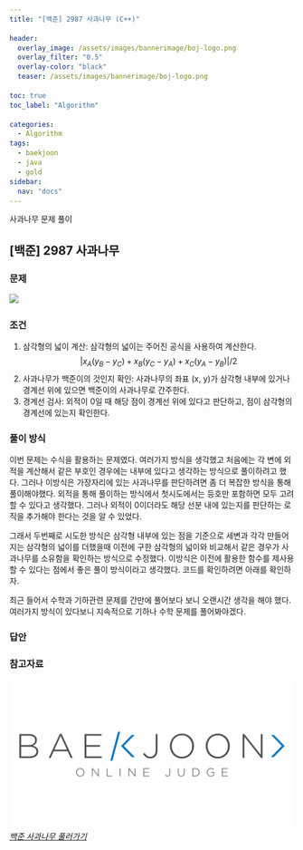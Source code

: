 ```yaml
---
title: "[백준] 2987 사과나무 (C++)"

header:
  overlay_image: /assets/images/bannerimage/boj-logo.png
  overlay_filter: "0.5"
  overlay-color: "black"
  teaser: /assets/images/bannerimage/boj-logo.png

toc: true
toc_label: "Algorithm"

categories:
  - Algorithm
tags:
  - baekjoon
  - java
  - gold
sidebar:
  nav: "docs"
---
```


사과나무 문제 풀이

## [백준] 2987 사과나무

### 문제

![](https://i.imgur.com/VNONTcG.png)

### 조건

1. 삼각형의 넓이 계산: 삼각형의 넓이는 주어진 공식을 사용하여 계산한다.
   $$\left| x_A(y_B - y_C) + x_B(y_C - y_A) + x_C(y_A - y_B) \right| / 2$$
2. 사과나무가 백준이의 것인지 확인: 사과나무의 좌표 (x, y)가 삼각형 내부에 있거나 경계선 위에 있으면 백준이의 사과나무로 간주한다.
3. 경계선 검사: 외적이 0일 때 해당 점이 경계선 위에 있다고 판단하고, 점이 삼각형의 경계선에 있는지 확인한다.

### 풀이 방식

이번 문제는 수식을 활용하는 문제였다. 여러가지 방식을 생각했고 처음에는 각 변에 외적을 계산해서 같은 부호인 경우에는 내부에 있다고 생각하는 방식으로 풀이하려고 했다. 그러나 이방식은 가장자리에 있는 사과나무를 판단하려면 좀 더 복잡한 방식을 통해 풀이해야했다. 외적을 통해 풀이하는 방식에서 첫시도에서는 등호만 포함하면 모두 고려할 수 있다고 생각했다. 그러나 외적이 0이더라도 해당 선분 내에 있는지를 판단하는 로직을 추가해야 한다는 것을 알 수 있었다.

그래서 두번째로 시도한 방식은 삼각형 내부에 있는 점을 기준으로 세변과 각각 만들어지는 삼각형의 넓이를 더했을때 이전에 구한 삼각형의 넓이와 비교해서 같은 경우가 사과나무를 소유함을 확인하는 방식으로 수정했다. 이방식은 이전에 활용한 함수를 제사용할 수 있다는 점에서 좋은 풀이 방식이라고 생각했다. 코드를 확인하려면 아래를 확인하자.

최근 들어서 수학과 기하관련 문제를 간만에 풀어보다 보니 오랜시간 생각을 해야 했다. 여러가지 방식이 있다보니 지속적으로 기하나 수학 문제를 풀어봐야겠다.

### 답안

<script src="https://emgithub.com/embed-v2.js?target=https%3A%2F%2Fgithub.com%2Fkoreaygj%2FAlgorithm_study%2Fblob%2Fmain%2FC%252B%252B%2Fbaekjoon%2Fgold%2F2987.cpp&style=github-dark-dimmed&type=code&showBorder=on&showLineNumbers=on&showFileMeta=on&showFullPath=on&showCopy=on"></script>

### 참고자료

[![백준 문제 링크](/assets/images/bannerimage/boj-logo.png)_백준 사과나무 풀러가기_](https://www.acmicpc.net/problem/2987)
